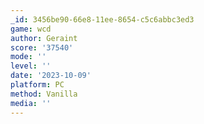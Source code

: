 ```yaml
---
_id: 3456be90-66e8-11ee-8654-c5c6abbc3ed3
game: wcd
author: Geraint
score: '37540'
mode: ''
level: ''
date: '2023-10-09'
platform: PC
method: Vanilla
media: ''
---
```


